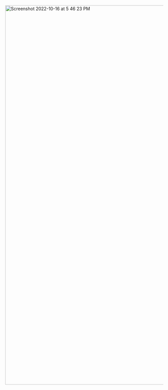 # 

<img width="1209" alt="Screenshot 2022-10-16 at 5 46 23 PM" src="https://user-images.githubusercontent.com/54174687/196034938-e0255b97-8943-4371-8a61-9b744f72b028.png">
